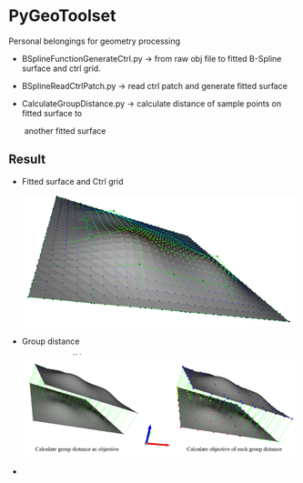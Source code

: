 # PyGeoToolset
Personal belongings for geometry processing


- BSplineFunctionGenerateCtrl.py -> from raw obj file to fitted B-Spline surface and ctrl grid.

- BSplineReadCtrlPatch.py           ->  read ctrl patch and generate fitted surface

- CalculateGroupDistance.py       ->  calculate distance of sample points on fitted surface to  

  ​                                                             another fitted surface 



## Result

- Fitted surface and Ctrl grid

  ![image-20210706013602115](https://raw.githubusercontent.com/YingGwan/TyporaUploadImg/main/typora202107/06/013603-731264.png)

  

- Group distance

  ![image-20210706013152878](https://raw.githubusercontent.com/YingGwan/TyporaUploadImg/main/typora202107/06/013154-406451.png)

- 

  